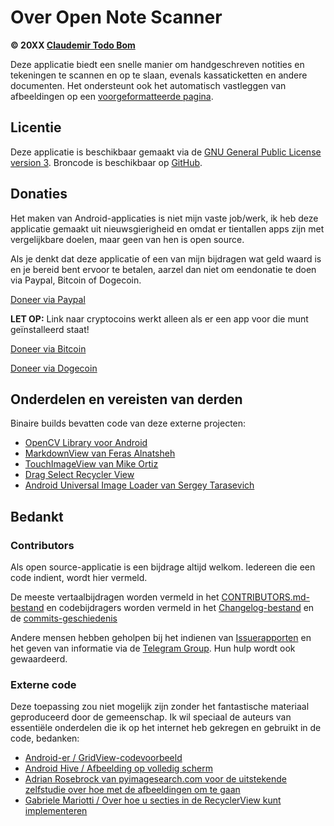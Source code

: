 Over Open Note Scanner
=======================

**© 20XX [Claudemir Todo Bom](http://todobom.com)**

Deze applicatie biedt een snelle manier om handgeschreven notities en tekeningen te scannen en op te slaan, evenals kassaticketten en andere documenten. Het ondersteunt ook het automatisch vastleggen van afbeeldingen op een [voorgeformatteerde pagina](https://github.com/ctodobom/OpenNoteScanner/raw/master/Page%20Templates/A4%20with%202%20pages.pdf).


Licentie
-------

Deze applicatie is beschikbaar gemaakt via de [GNU General Public License version 3](http://www.gnu.org/licenses/gpl.txt). Broncode is beschikbaar op [GitHub](https://github.com/ctodobom/OpenNoteScanner).

Donaties
---------

Het maken van Android-applicaties is niet mijn vaste job/werk, ik heb deze applicatie gemaakt uit nieuwsgierigheid en omdat er tientallen apps zijn met vergelijkbare doelen, maar geen van hen is open source.

Als je denkt dat deze applicatie of een van mijn bijdragen wat geld waard is en je bereid bent ervoor te betalen, aarzel dan niet om een ​​donatie te doen via Paypal, Bitcoin of Dogecoin.

[Doneer via Paypal](https://www.paypal.com/cgi-bin/webscr?cmd=_s-xclick&hosted_button_id=X6XHVCPMRQEL4)

**LET OP:** Link naar cryptocoins werkt alleen als er een app voor die munt geïnstalleerd staat!

[Doneer via Bitcoin](bitcoin:1H5tqKZoWdqkR54PGe9w67EzBnLXHBFmt9)

[Doneer via Dogecoin](dogecoin:DFBaP724XR3rfs9wFahBd353yFkgkqatvd)


Onderdelen en vereisten van derden
----------------------------------

Binaire builds bevatten code van deze externe projecten:

* [OpenCV Library voor Android](https://www.opencv.org)
* [MarkdownView van Feras Alnatsheh](https://github.com/falnatsheh/MarkdownView)
* [TouchImageView van Mike Ortiz](https://github.com/MikeOrtiz/TouchImageView)
* [Drag Select Recycler View](https://github.com/afollestad/drag-select-recyclerview)
* [Android Universal Image Loader van Sergey Tarasevich](https://github.com/nostra13/Android-Universal-Image-Loader)

Bedankt
------

### Contributors

Als open source-applicatie is een bijdrage altijd welkom. Iedereen die een code indient, wordt hier vermeld.

De meeste vertaalbijdragen worden vermeld in het [CONTRIBUTORS.md-bestand](https://github.com/ctodobom/OpenNoteScanner/blob/master/CONTRIBUTORS.md) en codebijdragers worden vermeld in het [Changelog-bestand](https://github.com/ctodobom/OpenNoteScanner/blob/master/CHANGELOG.md) en de [commits-geschiedenis](https://github.com/ctodobom/OpenNoteScanner/commits)

Andere mensen hebben geholpen bij het indienen van [Issuerapporten](https://github.com/ctodobom/OpenNoteScanner/issues) en het geven van informatie via de [Telegram Group](https://t.me/OpenNoteScanner). Hun hulp wordt ook gewaardeerd.

### Externe code

Deze toepassing zou niet mogelijk zijn zonder het fantastische materiaal geproduceerd door de gemeenschap. Ik wil speciaal de auteurs van essentiële onderdelen die ik op het internet heb gekregen en gebruikt in de code, bedanken:

* [Android-er / GridView-codevoorbeeld](http://android-er.blogspot.com.br/2012/07/gridview-loading-photos-from-sd-card.html)
* [Android Hive / Afbeelding op volledig scherm](http://www.androidhive.info/2013/09/android-fullscreen-image-slider-with-swipe-and-pinch-zoom-gestures/)
* [Adrian Rosebrock van pyimagesearch.com voor de uitstekende zelfstudie over hoe met de afbeeldingen om te gaan](http://www.pyimagesearch.com/2014/09/01/build-kick-ass-mobile-document-scanner-just-5-minutes/)
* [Gabriele Mariotti / Over hoe u secties in de RecyclerView kunt implementeren](https://gist.github.com/gabrielemariotti/e81e126227f8a4bb339c)
